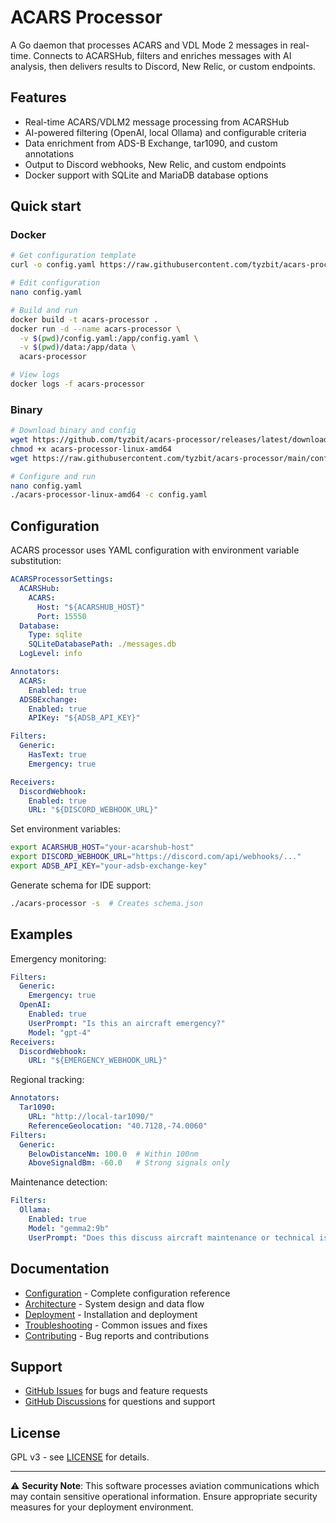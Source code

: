 # ACARS Processor

A Go daemon that processes ACARS and VDL Mode 2 messages in real-time. Connects to ACARSHub, filters and enriches messages with AI analysis, then delivers results to Discord, New Relic, or custom endpoints.

## Features

- Real-time ACARS/VDLM2 message processing from ACARSHub
- AI-powered filtering (OpenAI, local Ollama) and configurable criteria  
- Data enrichment from ADS-B Exchange, tar1090, and custom annotations
- Output to Discord webhooks, New Relic, and custom endpoints
- Docker support with SQLite and MariaDB database options

## Quick start

### Docker

```bash
# Get configuration template
curl -o config.yaml https://raw.githubusercontent.com/tyzbit/acars-processor/main/config_example.yaml

# Edit configuration
nano config.yaml

# Build and run
docker build -t acars-processor .
docker run -d --name acars-processor \
  -v $(pwd)/config.yaml:/app/config.yaml \
  -v $(pwd)/data:/app/data \
  acars-processor

# View logs
docker logs -f acars-processor
```

### Binary

```bash
# Download binary and config
wget https://github.com/tyzbit/acars-processor/releases/latest/download/acars-processor-linux-amd64
chmod +x acars-processor-linux-amd64
wget https://raw.githubusercontent.com/tyzbit/acars-processor/main/config_example.yaml -O config.yaml

# Configure and run
nano config.yaml
./acars-processor-linux-amd64 -c config.yaml
```

## Configuration

ACARS processor uses YAML configuration with environment variable substitution:

```yaml
ACARSProcessorSettings:
  ACARSHub:
    ACARS:
      Host: "${ACARSHUB_HOST}"
      Port: 15550
  Database:
    Type: sqlite
    SQLiteDatabasePath: ./messages.db
  LogLevel: info

Annotators:
  ACARS:
    Enabled: true
  ADSBExchange:
    Enabled: true
    APIKey: "${ADSB_API_KEY}"

Filters:
  Generic:
    HasText: true
    Emergency: true

Receivers:
  DiscordWebhook:
    Enabled: true
    URL: "${DISCORD_WEBHOOK_URL}"
```

Set environment variables:
```bash
export ACARSHUB_HOST="your-acarshub-host"
export DISCORD_WEBHOOK_URL="https://discord.com/api/webhooks/..."
export ADSB_API_KEY="your-adsb-exchange-key"
```

Generate schema for IDE support:
```bash
./acars-processor -s  # Creates schema.json
```

## Examples

Emergency monitoring:
```yaml
Filters:
  Generic:
    Emergency: true
  OpenAI:
    Enabled: true
    UserPrompt: "Is this an aircraft emergency?"
    Model: "gpt-4"
Receivers:
  DiscordWebhook:
    URL: "${EMERGENCY_WEBHOOK_URL}"
```

Regional tracking:
```yaml
Annotators:
  Tar1090:
    URL: "http://local-tar1090/"
    ReferenceGeolocation: "40.7128,-74.0060"
Filters:
  Generic:
    BelowDistanceNm: 100.0  # Within 100nm
    AboveSignaldBm: -60.0   # Strong signals only
```

Maintenance detection:
```yaml
Filters:
  Ollama:
    Enabled: true
    Model: "gemma2:9b"
    UserPrompt: "Does this discuss aircraft maintenance or technical issues?"
```

## Documentation

- [Configuration](docs/CONFIGURATION.md) - Complete configuration reference  
- [Architecture](docs/ARCHITECTURE.md) - System design and data flow
- [Deployment](docs/DEPLOYMENT.md) - Installation and deployment
- [Troubleshooting](docs/TROUBLESHOOTING.md) - Common issues and fixes
- [Contributing](docs/CONTRIBUTING.md) - Bug reports and contributions

## Support

- [GitHub Issues](https://github.com/tyzbit/acars-processor/issues) for bugs and feature requests
- [GitHub Discussions](https://github.com/tyzbit/acars-processor/discussions) for questions and support

## License

GPL v3 - see [LICENSE](LICENSE) for details.

---

⚠️ **Security Note**: This software processes aviation communications which may contain sensitive operational information. Ensure appropriate security measures for your deployment environment.
